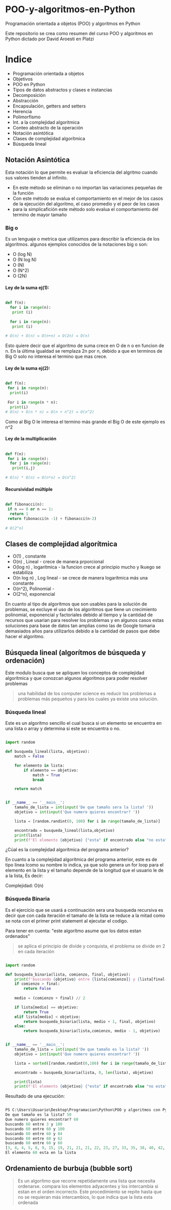 # POO-y-algoritmos-en-Python

Programación orientada a objetos (POO) y algoritmos en Python

Este repositorio se crea como resumen del curso POO y algoritmos en Python dictado por David Aroesti en Platzi

# Indice
- Programación orientada a objetos
 - Objetivos
 - POO en Python
 - Tipos de datos abstractos y clases e instancias
 - Decomposición
 - Abstracción
 - Encapsulación, getters and setters
 - Herencia
 - Polimorfismo
 - Int. a la complejidad algoritmica
 - Conteo abstracto de la operación
 - Notación asintótica
 - Clases de complejidad algorítmica
 - Búsqueda lineal





## Notación Asintótica
Esta notación lo que permite es evaluar la eficiencia del algritmo cuando sus valores tienden al infinito.
 - En este método se eliminan o no importan las variaciones pequeñas de la función
 - Con este método se evalua el comportamiento en el mejor de los casos de la ejecución del algoritmo, el caso promedio y el peor de los casos
 - para la simplicafición este método solo evalua el comportamiento del termino de mayor tamaño
 
 ### Big o
 Es un lenguaje o metrica que utilizamos para describir la eficiencia de los algoritmos.
 algunos ejemplos conocidos de la notaciones big o son:
  - O (log N)
  - O (N log N)
  - O (N)
  - O (N^2)
  - O (2N)

#### Ley de la suma ej(1):

```python

def f(n):
  for i in range(n):
   print (i)
   
  for i in range(n):
   print (i)
   
# O(n) + O(n) = O(n+n) = O(2n) = O(n)
```
Esto quiere decir que el algoritmo de suma crece en O de n o en funcion de n. En la última igualdad se remplaza 2n por n, debido a que en terminos de Big O solo no interesa el termino que mas crece.

#### Ley de la suma ej(2):
```python

def f(n):
 for i in range(n):
  print(i)
 
 For i in range(n * n):
  print(i)
# O(n) + O(n * n) = O(n + n^2) = O(n^2)

```
Como al Big O le interesa el termino más grande el Big O de este ejemplo es n^2

#### Ley de la multiplicación
```python

def f(n):
 for i in range(n):
  for j in range(n):
   print(i,j)
   
# O(n) * O(n) = O(n*n) = O(n^2)

```

#### Recursividad múltiple
```python

def fibonacci(n):
 if n == 0 or n == 1:
  return 1
 return fibonacci(n -1) + fibonacci(n-2)
 
# O(2^n)

```

## Clases de complejidad algorítmica
 - O(1) , constante
 - O(n) , Lineal - crece de manera prporcional
 - O(log n) , logarítmica - la funcion crece al principio mucho y lkuego se estabiliza
 - O(n log n) , Log lineal - se crece de manera logarítmica más una constante
 - O(n^2), Polinomial - 
 - O(2^n), exponencial
 
En cuanto al tipo de algorítmos que son usables para la solución de problemas, se excluye el uso de los algoritmos que tiene  un crecimiento polinomial, exponencial y factoriales debido al tiempo y la cantidad de recursos que usarian para resolver los problemas y en algunos casos estas soluciones para base de datos tan amplias como las de Google tomaria demasiados años para utilizarlos debido a la cantidad de pasos que debe hacer el algoritmo.

## Búsqueda lineal (algorítmos de búsqueda y ordenación)
Este modulo busca que se apliquen los conceptos de complejidad algorítmica y que conozcan algunos algorítmos para poder resolver problemas

> una habilidad de los computer science es reducir los problemas a problemas más pequeños y para los cuales ya existe una solución.

### Búsqueda lineal
Este es un algorítmo sencillo el cual busca si un elemento se encuentra en una lista o array y determina si este se encuentra o no.

```python

import random

def busqueda_lineal(lista, objetivo):
    match = False

    for elemento in lista:
        if elemento == objetivo:
            match = True
            break

    return match


if __name__ == '__main__':
    tamaño_de_lista = int(input('De que tamaño sera la lista? '))
    objetivo = int(input('Que numero quieres encontrar? '))

    lista = [random.randint(0, 100) for i in range(tamaño_de_lista)]

    encontrado = busqueda_lineal(lista,objetivo)
    print(lista)
    print(f'El elemento {objetivo} {"esta" if encontrado else "no esta"} en la lista')

```
¿Cúal es la complejidad algorítmica del programa anterior?

En cuanto a la complejidad algorítmica del programa anterior, este es de tipo linea lcomo su nombre lo indica, ya que solo genera un for loop para el elemento en la lista y el tamaño depende de la longitud que el usuario le de a la lista, Es decir:
 
 Complejidad: O(n)


### Búsqueda Binaria

Es el ejercicio que se usará a continuación sera una busqueda recursiva es decir que con cada iteración el tamaño de la lista se reduce a la mitad como se nota con el primer print statement al ejecutar el codigo.

Para tener en cuenta: "este algorítmo asume que los datos estan ordenados" 

> se aplica el principio de divide y conquista, el problema se divide en 2 en cada iteración

```python

import random

def busqueda_binaria(lista, comienzo, final, objetivo):
    print(f'buscando {objetivo} entre {lista[comienzo]} y {lista[final-1]}')
    if comienzo > final:
        return False
    
    medio = (comienzo + final) // 2

    if lista[medio] == objetivo:
        return True
    elif lista[medio] < objetivo:
        return busqueda_binaria(lista, medio + 1, final, objetivo)
    else:
        return busqueda_binaria(lista,comienzo, medio - 1, objetivo)


if __name__ == '__main__':
    tamaño_de_lista = int(input('De que tamaño es la lista? '))
    objetivo = int(input('Que numero quieres encontrar? '))

    lista = sorted([random.randint(0,100) for i in range(tamaño_de_lista)])

    encontrado = busqueda_binaria(lista, 0, len(lista), objetivo)

    print(lista)
    print(f'El elemento {objetivo} {"esta" if encontrado else "no esta"} en la lista')

```

Resultado de una ejecución:

```python

PS C:\Users\Usuario\Desktop\Programacion\Python\POO y algoritmos con Python> python Busqueda_binaria.py
De que tamaño es la lista? 50
Que numero quieres encontrar? 60
buscando 60 entre 3 y 100
buscando 60 entre 60 y 100
buscando 60 entre 60 y 84
buscando 60 entre 60 y 62
buscando 60 entre 60 y 60
[3, 4, 4, 5, 8, 9, 15, 19, 21, 21, 21, 22, 23, 27, 33, 35, 38, 40, 42, 45, 48, 50, 53, 54, 57, 58, 60, 60, 62, 62, 62, 64, 65, 65, 78, 81, 84, 85, 87, 88, 88, 90, 91, 92, 92, 94, 95, 97, 98, 100]
El elemento 60 esta en la lista

```

## Ordenamiento de burbuja (bubble sort)
> Es un algorítmo que recorre repetidamente una lista que necesita ordenarse. compara los elementos adyacentes y los intercambia si estan en el orden incorrecto. Este procedimiento se repite hasta que no se requieran más intercambios, lo que indica que la lista esta ordenada
